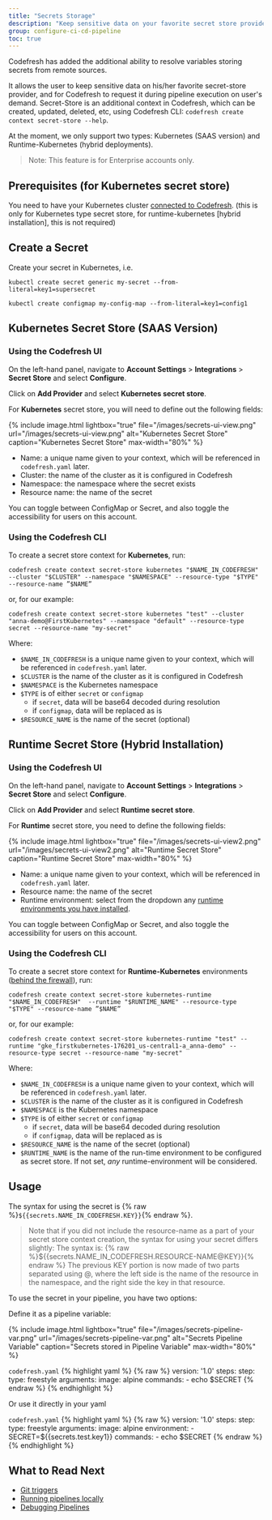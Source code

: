 ```yaml
---
title: "Secrets Storage"
description: "Keep sensitive data on your favorite secret store provider"
group: configure-ci-cd-pipeline
toc: true
---
```


Codefresh has added the additional ability to resolve variables storing secrets from remote sources.

It allows the user to keep sensitive data on his/her favorite secret-store provider, and for Codefresh to request it during pipeline execution on user's demand.
Secret-Store is an additional context in Codefresh, which can be created, updated, deleted, etc, using Codefresh CLI: `codefresh create context secret-store --help`. 

At the moment, we only support two types: Kubernetes (SAAS version) and Runtime-Kubernetes (hybrid deployments).

> Note: This feature is for Enterprise accounts only.

## Prerequisites (for Kubernetes secret store)

You need to have your Kubernetes cluster [connected to Codefresh]({{site.baseurl}}/docs/deploy-to-kubernetes/add-kubernetes-cluster/).
(this is only for Kubernetes type secret store, for runtime-kubernetes [hybrid installation], this is not required)

## Create a Secret

Create your secret in Kubernetes, i.e.

```
kubectl create secret generic my-secret --from-literal=key1=supersecret
```

```
kubectl create configmap my-config-map --from-literal=key1=config1
```

## Kubernetes Secret Store (SAAS Version)

### Using the Codefresh UI

On the left-hand panel, navigate to **Account Settings** > **Integrations** > **Secret Store** and select **Configure**.

Click on **Add Provider** and select **Kubernetes secret store**.

For **Kubernetes** secret store, you will need to define out the following fields:

{% include 
image.html 
lightbox="true" 
file="/images/secrets-ui-view.png" 
url="/images/secrets-ui-view.png"
alt="Kubernetes Secret Store" 
caption="Kubernetes Secret Store" 
max-width="80%" 
%}

- Name: a unique name given to your context, which will be referenced in `codefresh.yaml` later.
- Cluster: the name of the cluster as it is configured in Codefresh
- Namespace: the namespace where the secret exists
- Resource name: the name of the secret

You can toggle between ConfigMap or Secret, and also toggle the accessibility for users on this account.

### Using the Codefresh CLI

To create a secret store context for **Kubernetes**, run: 

```
codefresh create context secret-store kubernetes "$NAME_IN_CODEFRESH" --cluster "$CLUSTER" --namespace "$NAMESPACE" --resource-type "$TYPE" --resource-name ”$NAME”
```

or, for our example:

```
codefresh create context secret-store kubernetes "test" --cluster "anna-demo@FirstKubernetes" --namespace "default" --resource-type secret --resource-name "my-secret"
```

Where:

- `$NAME_IN_CODEFRESH` is a unique name given to your context, which will be referenced in `codefresh.yaml` later.
- `$CLUSTER` is the name of the cluster as it is configured in Codefresh
- `$NAMESPACE` is the Kubernetes namespace 
- `$TYPE` is of either `secret` or `configmap`
  - if `secret`, data will be base64 decoded during resolution
  - if `configmap`, data will be replaced as is
- `$RESOURCE_NAME` is the name of the secret (optional)

## Runtime Secret Store (Hybrid Installation)

### Using the Codefresh UI

On the left-hand panel, navigate to **Account Settings** > **Integrations** > **Secret Store** and select **Configure**.

Click on **Add Provider** and select **Runtime secret store**.

For **Runtime** secret store, you need to define the following fields:

{% include 
image.html 
lightbox="true" 
file="/images/secrets-ui-view2.png" 
url="/images/secrets-ui-view2.png"
alt="Runtime Secret Store" 
caption="Runtime Secret Store" 
max-width="80%" 
%}

- Name: a unique name given to your context, which will be referenced in `codefresh.yaml` later.
- Resource name: the name of the secret
- Runtime environment: select from the dropdown any [runtime environments you have installed]({{site.baseurl}}/docs/enterprise/codefresh-runner/).

You can toggle between ConfigMap or Secret, and also toggle the accessibility for users on this account.

### Using the Codefresh CLI

To create a secret store context for **Runtime-Kubernetes** environments ([behind the firewall]({{site.baseurl}}/docs/enterprise/codefresh-runner/)), run:

```
codefresh create context secret-store kubernetes-runtime "$NAME_IN_CODEFRESH"  --runtime "$RUNTIME_NAME" --resource-type "$TYPE" --resource-name ”$NAME”
```

or, for our example:

```
codefresh create context secret-store kubernetes-runtime "test" --runtime "gke_firstkubernetes-176201_us-central1-a_anna-demo" --resource-type secret --resource-name "my-secret"
```

Where:

- `$NAME_IN_CODEFRESH` is a unique name given to your context, which will be referenced in `codefresh.yaml` later.
- `$CLUSTER` is the name of the cluster as it is configured in Codefresh
- `$NAMESPACE` is the Kubernetes namespace 
- `$TYPE` is of either `secret` or `configmap`
  - if `secret`, data will be base64 decoded during resolution
  - if `configmap`, data will be replaced as is
- `$RESOURCE_NAME` is the name of the secret (optional)
- `$RUNTIME_NAME` is the name of the run-time environment to be configured as secret store.  If not set, *any* runtime-environment will be considered.

## Usage

The syntax for using the secret is {% raw %}`${{secrets.NAME_IN_CODEFRESH.KEY}}`{% endraw %}.

> Note that if you did not include the resource-name as a part of your secret store context creation, the syntax for using your secret differs slightly:
The syntax is: {% raw %}${{secrets.NAME_IN_CODEFRESH.RESOURCE-NAME@KEY}}{% endraw %} The previous KEY portion is now made of two parts separated using @, where the left side is the name of the resource in the namespace, and the right side the key in that resource.

To use the secret in your pipeline, you have two options:

Define it as a pipeline variable:

{% include 
image.html 
lightbox="true" 
file="/images/secrets-pipeline-var.png" 
url="/images/secrets-pipeline-var.png"
alt="Secrets Pipeline Variable" 
caption="Secrets stored in Pipeline Variable" 
max-width="80%" 
%}

`codefresh.yaml`
{% highlight yaml %}
{% raw %}
version: '1.0'
steps:
  step:
    type: freestyle
    arguments:
      image: alpine
      commands:
        - echo $SECRET
{% endraw %}
{% endhighlight %}

Or use it directly in your yaml

`codefresh.yaml`
{% highlight yaml %}
{% raw %}
version: '1.0'
steps:
  step:
    type: freestyle
    arguments:
      image: alpine
      environment:
        - SECRET=${{secrets.test.key1}}
      commands:
        - echo $SECRET
{% endraw %}
{% endhighlight %}

## What to Read Next

* [Git triggers](git-triggers)
* [Running pipelines locally]({{site.baseurl}}/docs/configure-ci-cd-pipeline/running-pipelines-locally/)
* [Debugging Pipelines]({{site.baseurl}}/docs//yaml-examples/examples/trigger-a-k8s-deployment-from-docker-registry/)


